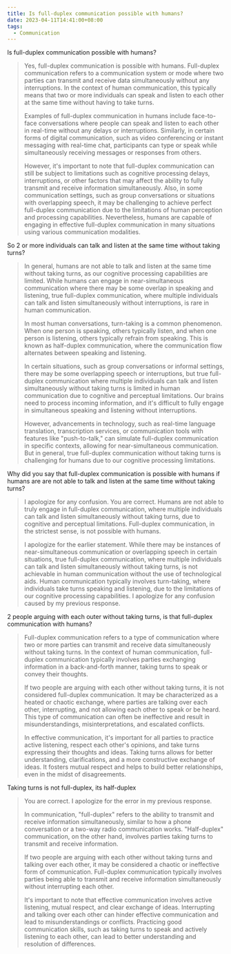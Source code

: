 ```yaml
---
title: Is full-duplex communication possible with humans?
date: 2023-04-11T14:41:00+08:00
tags:
  - Communication
---
```

Is full-duplex communication possible with humans?

> Yes, full-duplex communication is possible with humans. Full-duplex communication refers to a communication system or mode where two parties can transmit and receive data simultaneously without any interruptions. In the context of human communication, this typically means that two or more individuals can speak and listen to each other at the same time without having to take turns.
> 
> Examples of full-duplex communication in humans include face-to-face conversations where people can speak and listen to each other in real-time without any delays or interruptions. Similarly, in certain forms of digital communication, such as video conferencing or instant messaging with real-time chat, participants can type or speak while simultaneously receiving messages or responses from others.
> 
> However, it's important to note that full-duplex communication can still be subject to limitations such as cognitive processing delays, interruptions, or other factors that may affect the ability to fully transmit and receive information simultaneously. Also, in some communication settings, such as group conversations or situations with overlapping speech, it may be challenging to achieve perfect full-duplex communication due to the limitations of human perception and processing capabilities. Nevertheless, humans are capable of engaging in effective full-duplex communication in many situations using various communication modalities.

So 2 or more individuals can talk and listen at the same time without taking turns?

> In general, humans are not able to talk and listen at the same time without taking turns, as our cognitive processing capabilities are limited. While humans can engage in near-simultaneous communication where there may be some overlap in speaking and listening, true full-duplex communication, where multiple individuals can talk and listen simultaneously without interruptions, is rare in human communication.
> 
> In most human conversations, turn-taking is a common phenomenon. When one person is speaking, others typically listen, and when one person is listening, others typically refrain from speaking. This is known as half-duplex communication, where the communication flow alternates between speaking and listening.
> 
> In certain situations, such as group conversations or informal settings, there may be some overlapping speech or interruptions, but true full-duplex communication where multiple individuals can talk and listen simultaneously without taking turns is limited in human communication due to cognitive and perceptual limitations. Our brains need to process incoming information, and it's difficult to fully engage in simultaneous speaking and listening without interruptions.
> 
> However, advancements in technology, such as real-time language translation, transcription services, or communication tools with features like "push-to-talk," can simulate full-duplex communication in specific contexts, allowing for near-simultaneous communication. But in general, true full-duplex communication without taking turns is challenging for humans due to our cognitive processing limitations.

Why did you say that full-duplex communication is possible with humans if humans are are not able to talk and listen at the same time without taking turns?

> I apologize for any confusion. You are correct. Humans are not able to truly engage in full-duplex communication, where multiple individuals can talk and listen simultaneously without taking turns, due to cognitive and perceptual limitations. Full-duplex communication, in the strictest sense, is not possible with humans.
> 
> I apologize for the earlier statement. While there may be instances of near-simultaneous communication or overlapping speech in certain situations, true full-duplex communication, where multiple individuals can talk and listen simultaneously without taking turns, is not achievable in human communication without the use of technological aids. Human communication typically involves turn-taking, where individuals take turns speaking and listening, due to the limitations of our cognitive processing capabilities. I apologize for any confusion caused by my previous response.

2 people arguing with each outer without taking turns, is that full-duplex communication with humans?

> Full-duplex communication refers to a type of communication where two or more parties can transmit and receive data simultaneously without taking turns. In the context of human communication, full-duplex communication typically involves parties exchanging information in a back-and-forth manner, taking turns to speak or convey their thoughts.
> 
> If two people are arguing with each other without taking turns, it is not considered full-duplex communication. It may be characterized as a heated or chaotic exchange, where parties are talking over each other, interrupting, and not allowing each other to speak or be heard. This type of communication can often be ineffective and result in misunderstandings, misinterpretations, and escalated conflicts.
> 
> In effective communication, it's important for all parties to practice active listening, respect each other's opinions, and take turns expressing their thoughts and ideas. Taking turns allows for better understanding, clarifications, and a more constructive exchange of ideas. It fosters mutual respect and helps to build better relationships, even in the midst of disagreements.

Taking turns is not full-duplex, its half-duplex

> You are correct. I apologize for the error in my previous response.
> 
> In communication, "full-duplex" refers to the ability to transmit and receive information simultaneously, similar to how a phone conversation or a two-way radio communication works. "Half-duplex" communication, on the other hand, involves parties taking turns to transmit and receive information.
> 
> If two people are arguing with each other without taking turns and talking over each other, it may be considered a chaotic or ineffective form of communication. Full-duplex communication typically involves parties being able to transmit and receive information simultaneously without interrupting each other.
> 
> It's important to note that effective communication involves active listening, mutual respect, and clear exchange of ideas. Interrupting and talking over each other can hinder effective communication and lead to misunderstandings or conflicts. Practicing good communication skills, such as taking turns to speak and actively listening to each other, can lead to better understanding and resolution of differences.